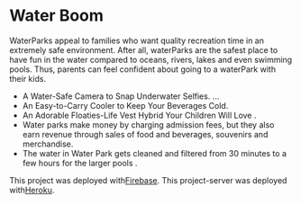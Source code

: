 # Water Boom
 WaterParks appeal to families who want quality recreation time in an extremely safe environment. After all, waterParks are the safest place to have fun in the water compared to oceans, rivers, lakes and even swimming pools. Thus, parents can feel confident about going to a waterPark with their kids.
* A Water-Safe Camera to Snap Underwater Selfies. ...
* An Easy-to-Carry Cooler to Keep Your Beverages Cold. 
* An Adorable Floaties-Life Vest Hybrid Your Children Will Love .
* Water parks make money by charging admission fees, but they also earn revenue through sales of food and beverages, souvenirs and merchandise.
* The water in Water Park gets cleaned and filtered from 30 minutes to a few hours for the larger pools .

This project was deployed with[Firebase](https://water-boom-610b3.web.app/).
This project-server was deployed with[Heroku](https://infinite-eyrie-27553.herokuapp.com/). 





